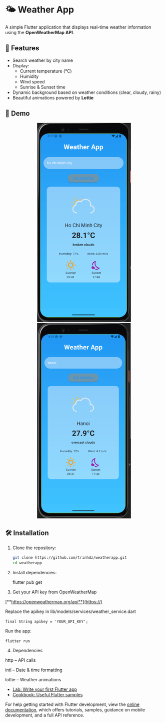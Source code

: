 # 🌤️ Weather App

A simple Flutter application that displays real-time weather information using the **OpenWeatherMap API**.

## 🚀 Features
- Search weather by city name  
- Display:
  - Current temperature (°C)  
  - Humidity  
  - Wind speed  
  - Sunrise & Sunset time  
- Dynamic background based on weather conditions (clear, cloudy, rainy)  
- Beautiful animations powered by **Lottie**  

## 📸 Demo
<p align="center">
  <img src="demo/{0D34DBAA-09F1-401F-940D-51DFA2AB1204}.png" alt="Search Screen" width="300"/>
  <img src="demo/{59D9E9C0-3807-4CE3-8811-2BA7D1D93ACC}.png" alt="Search Screen" width="300"/>
</p>

## 🛠️ Installation

1. Clone the repository:
   ```bash
   git clone https://github.com/trinhdz/weatherapp.git
   cd weatherapp
2. Install dependencies:

   flutter pub get


3. Get your API key from OpenWeatherMap 

[**https://openweathermap.org/api**](https://)

Replace the apikey in lib/models/services/weather_service.dart

`final String apikey = 'YOUR_API_KEY';`


Run the app:

`flutter run`

4. Dependencies

http
 – API calls

intl
 – Date & time formatting

lottie
 – Weather animations

- [Lab: Write your first Flutter app](https://docs.flutter.dev/get-started/codelab)
- [Cookbook: Useful Flutter samples](https://docs.flutter.dev/cookbook)

For help getting started with Flutter development, view the
[online documentation](https://docs.flutter.dev/), which offers tutorials,
samples, guidance on mobile development, and a full API reference.

